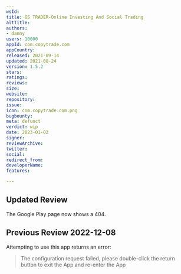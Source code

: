 ```yaml
---
wsId: 
title: GS TRADER-Online Investing And Social Trading
altTitle: 
authors:
- danny
users: 10000
appId: com.copytrade.com
appCountry: 
released: 2021-09-14
updated: 2021-08-24
version: 1.5.2
stars: 
ratings: 
reviews: 
size: 
website: 
repository: 
issue: 
icon: com.copytrade.com.png
bugbounty: 
meta: defunct
verdict: wip
date: 2023-01-02
signer: 
reviewArchive: 
twitter: 
social: 
redirect_from: 
developerName: 
features: 

---
```


## Updated Review 

The Google Play page now shows a 404.

## Previous Review 2022-12-08

Attempting to use this app returns an error:

> The configuration request failed, please double-click the return button to exit the App and re-enter the App
